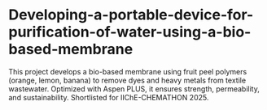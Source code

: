 # Developing-a-portable-device-for-purification-of-water-using-a-bio-based-membrane
This project develops a bio-based membrane using fruit peel polymers (orange, lemon, banana) to remove dyes and heavy metals from textile wastewater. Optimized with Aspen PLUS, it ensures strength, permeability, and sustainability. Shortlisted for IIChE-CHEMATHON 2025.
